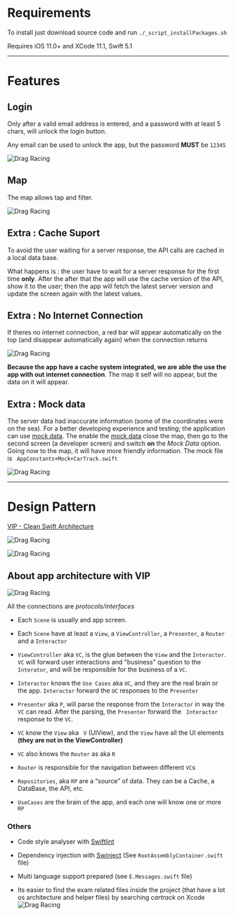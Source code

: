 # Requirements

To install just download source code and run  `./_script_installPackages.sh`

Requires iOS 11.0+ and XCode 11.1, Swift 5.1

---

# Features

## Login

Only after a valid email address is entered, and a password with at least 5 chars, will unlock the login button. 

Any email can be used to unlock the app, but the password __MUST__ be `12345`

![Drag Racing](login_1.png)

## Map

The map allows tap and filter.

![Drag Racing](map_1.png)

## Extra : Cache Suport

To avoid the user waiting for a server response, the API calls are cached in a local data base.

What happens is : the user have to wait for a server response for the first time __only__. After the  after that the app will use the cache version of the API, show it to the user; then the app will fetch the latest server version and update the screen again with the latest values.

## Extra : No Internet Connection

If theres no internet connection, a red bar will appear automatically on the top (and disappear automatically again) when the connection returns

![Drag Racing](no_internet_usage_1.png)

__Because the app have a cache system integrated, we are able the use the app with out internet connection__. The map it self will no appear, but the data on it will appear. 

## Extra : Mock data

The server data had inaccurate information (some of the coordinates were on the sea). For a better developing experience and testing; the application can use [mock data](https://en.wikipedia.org/wiki/Mock_object). The enable the [mock data](https://en.wikipedia.org/wiki/Mock_object) close the map, then go to the second screen (a developer screen) and switch __on__ the _Mock Data_ option. Going now to the map, it will have more friendly information. The mock file is `
AppConstants+Mock+CarTrack.swift`

![Drag Racing](mock_1.png)

---

# Design Pattern

[VIP - Clean Swift Architecture](https://medium.com/crazy-minds/vip-clean-swift-architecture-in-ios-bb1d71680542)

![Drag Racing](vip_1.png)

![Drag Racing](vip_2.png)

## About app architecture with VIP

![Drag Racing](vip_3.png)


All the connections are _protocols/interfaces_

* Each `Scene` is usually and app screen.
* Each `Scene` have at least a `View`, a `ViewController`, a `Presenter`, a `Router` and a `Interactor`
* `ViewController` aka `VC`, is the glue between the `View` and the `Interactor`. `VC` will forward user interactions and "business" question to the `Interator`, and will be responsible for the business of a `VC`. 
* `Interactor` knows the `Use Cases` aka `UC`, and they are the real brain or the app. `Interactor` forward the `UC` responses to the `Presenter`
* `Presenter` aka `P`, will parse the response from the `Interactor` in way the `VC` can read. After the parsing, the `Presenter` forward the ` Interactor` response to the `VC`.
* `VC` know the `View` aka ` V` (UIView), and the `View` have all the UI elements __(they are not in the ViewController)__
* `VC` also knows the `Router` as aka `R`
* `Router` is responsible for the navigation between different `VC`s

* `Repositories`, aka `RP` are a “source” of data. They can be a Cache, a DataBase, the API, etc.
* `UseCases` are the brain of the app, and each one will know one or more `RP`

### Others

* Code style analyser with [Swiftlint](https://github.com/realm/SwiftLint)

* Dependency injection with [Swinject](https://github.com/Swinject/Swinject) (See `RootAssemblyContainer.swift` file)

* Multi language support prepared  (see `E.Messages.swift` file)

* Its easier to find the exam related files inside the project (that have a lot os architecture and helper files) by searching _cartrack_ on Xcode
![Drag Racing](extra_1.png)


